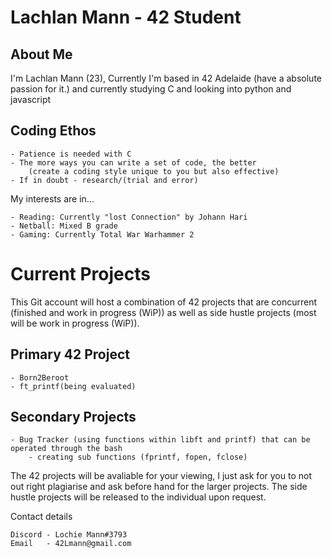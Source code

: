 # Lachlan Mann - 42 Student


## About Me

I'm Lachlan Mann (23), Currently I'm based in 42 Adelaide (have a absolute passion for it.) and currently studying C and looking into python and javascript

## Coding Ethos

    - Patience is needed with C
    - The more ways you can write a set of code, the better 
        (create a coding style unique to you but also effective)
    - If in doubt - research/(trial and error)

My interests are in...

    - Reading: Currently "lost Connection" by Johann Hari
    - Netball: Mixed B grade
    - Gaming: Currently Total War Warhammer 2
    
# Current Projects

This Git account will host a combination of 42 projects that are concurrent (finished and work in progress (WiP)) as well as side hustle projects (most will be work in progress (WiP)).

## Primary 42 Project
    - Born2Beroot
    - ft_printf(being evaluated)
    
## Secondary Projects
    - Bug Tracker (using functions within libft and printf) that can be operated through the bash
        - creating sub functions (fprintf, fopen, fclose)

The 42 projects will be avaliable for your viewing, I just ask for you to not out right plagiarise and ask before hand for the larger projects. The side hustle projects will be released to the individual upon request.

Contact details

    Discord - Lochie Mann#3793
    Email   - 42Lmann@gmail.com
<!---
42-LMann/42-LMann is a ✨ special ✨ repository because its `README.md` (this file) appears on your GitHub profile.
You can click the Preview link to take a look at your changes.
--->
